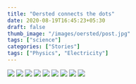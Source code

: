 ```yaml
---
title: "Oersted connects the dots"
date: 2020-08-19T16:45:23+05:30
draft: false
thumb_image: "/images/oersted/post.jpg"
tags: ["science"]
categories: ["Stories"]
tags: ["Physics", "Electricity"]
---
```


![](/images/oersted/Page_1.jpg)
![](/images/oersted/Page_2.jpg)
![](/images/oersted/Page_3.jpg)
![](/images/oersted/Page_4.jpg)
![](/images/oersted/Page_5.jpg)
![](/images/oersted/Page_6.jpg)
![](/images/oersted/Page_7.jpg)
![](/images/oersted/Page_8.jpg)
![](/images/oersted/Page_9.jpg)